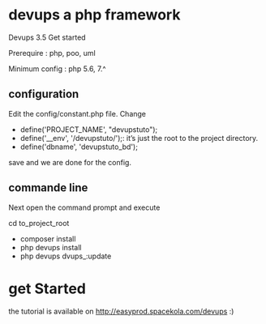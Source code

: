 # devups a php framework

Devups 3.5 Get started

Prerequire : php, poo, uml

Minimum config : php 5.6, 7.^

## configuration
Edit the config/constant.php file. Change
- define('PROJECT_NAME', "devupstuto");   
- define('__env', '/devupstuto/');: it’s just the root to the project directory.
- define('dbname', 'devupstuto_bd');

save and we are done for the config.

## commande line

Next open the command prompt and execute 

cd to_project_root

- composer install
- php devups install
- php devups dvups_:update

# get Started

the tutorial is available on http://easyprod.spacekola.com/devups :)
